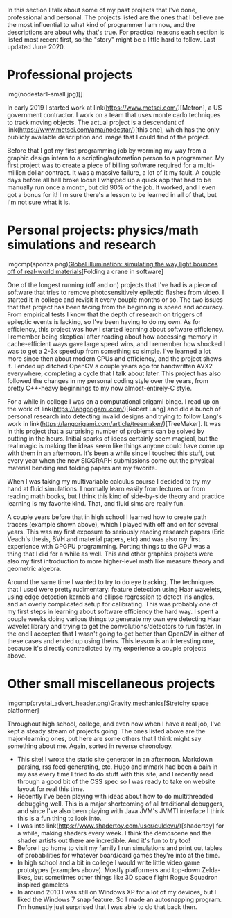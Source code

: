 In this section I talk about some of my past projects that I've done, professional and personal. The projects listed are the ones that I believe are the most influential to what kind of programmer I am now, and the descriptions are about why that's true. For practical reasons each section is listed most recent first, so the "story" might be a little hard to follow. Last updated June 2020.

# Professional projects

img(nodestar1-small.jpg)[]

In early 2019 I started work at link(https://www.metsci.com/)[Metron], a US government contractor. I work on a team that uses monte carlo techniques to track moving objects. The actual project is a descendant of link(https://www.metsci.com/ama/nodestar/)[this one], which has the only publicly available description and image that I could find of the project.

Before that I got my first programming job by worming my way from a graphic design intern to a scripting/automation person to a programmer. My first project was to create a piece of billing software required for a multi-million dollar contract. It was a massive failure, a lot of it my fault. A couple days before all hell broke loose I whipped up a quick app that had to be manually run once a month, but did 90% of the job. It worked, and I even got a bonus for it! I'm sure there's a lesson to be learned in all of that, but I'm not sure what it is.

# Personal projects: physics/math simulations and research

imgcmp(sponza.png)[Global illumination: simulating the way light bounces off of real-world materials](origami.png)[Folding a crane in software]

One of the longest running (off and on) projects that I've had is a piece of software that tries to remove photosensitively epileptic flashes from video. I started it in college and revisit it every couple months or so. The two issues that that project has been facing from the beginning is speed and accuracy. From empirical tests I know that the depth of research on triggers of epileptic events is lacking, so I've been having to do my own. As for efficiency, this project was how I started learning about software efficiency. I remember being skeptical after reading about how accessing memory in cache-efficient ways gave large speed wins, and I remember how shocked I was to get a 2-3x speedup from something so simple. I've learned a lot more since then about modern CPUs and efficiency, and the project shows it. I ended up ditched OpenCV a couple years ago for handwritten AVX2 everywhere, completing a cycle that I talk about later. This project has also followed the changes in my personal coding style over the years, from pretty C++-heavy beginnings to my now almost-entirely-C style.

For a while in college I was on a computational origami binge. I read up on the work of link(https://langorigami.com/)[Robert Lang] and did a bunch of personal research into detecting invalid designs and trying to follow Lang's work in link(https://langorigami.com/article/treemaker/)[TreeMaker]. It was in this project that a surprising number of problems can be solved by putting in the hours. Initial sparks of ideas certainly seem magical, but the real magic is making the ideas seem like things anyone could have come up with them in an afternoon. It's been a while since I touched this stuff, but every year when the new SIGGRAPH submissions come out the physical material bending and folding papers are my favorite.

When I was taking my multivariable calculus course I decided to try my hand at fluid simulations. I normally learn easily from lectures or from reading math books, but I think this kind of side-by-side theory and practice learning is my favorite kind. That, and fluid sims are really fun.

A couple years before that in high school I learned how to create path tracers (example shown above), which I played with off and on for several years. This was my first exposure to seriously reading research papers (Eric Veach's thesis, BVH and material papers, etc) and was also my first experience with GPGPU programming. Porting things to the GPU was a thing that I did for a while as well. This and other graphics projects were also my first introduction to more higher-level math like measure theory and geometric algebra.

Around the same time I wanted to try to do eye tracking. The techniques that I used were pretty rudimentary: feature detection using Haar wavelets, using edge detection kernels and ellipse regression to detect iris angles, and an overly complicated setup for calibrating. This was probably one of my first steps in learning about software efficiency the hard way. I spent a couple weeks doing various things to generate my own eye detecting Haar wavelet library and trying to get the convolutions/detectors to run faster. In the end I accepted that I wasn't going to get better than OpenCV in either of these cases and ended up using theirs. This lesson is an interesting one, because it's directly contradicted by my experience a couple projects above.

# Other small miscellaneous projects

imgcmp(crystal_advert_header.png)[Gravity mechanics](contorted.jpg)[Stretchy space platformer]

Throughout high school, college, and even now when I have a real job, I've kept a steady stream of projects going. The ones listed above are the major-learning ones, but here are some others that I think might say something about me. Again, sorted in reverse chronology.

- This site! I wrote the static site generator in an afternoon. Markdown parsing, rss feed generating, etc. Hugo and mmark had been a pain in my ass every time I tried to do stuff with this site, and I recently read through a good bit of the CSS spec so I was ready to take on website layout for real this time.
- Recently I've been playing with ideas about how to do multithreaded debugging well. This is a major shortcoming of all traditional debuggers, and since I've also been playing with Java JVM's JVMTI interface I think this is a fun thing to look into.
- I was into link(https://www.shadertoy.com/user/culdevu/)[shadertoy] for a while, making shaders every week. I think the demoscene and the shader artists out there are incredible. And it's fun to try too!
- Before I go home to visit my family I run simulations and print out tables of probabilities for whatever board/card games they're into at the time.
- In high school and a bit in college I would write little video game prototypes (examples above). Mostly platformers and top-down Zelda-likes, but sometimes other things like 3D space flight Rogue Squadron inspired gamelets
- In around 2010 I was still on Windows XP for a lot of my devices, but I liked the Windows 7 snap feature. So I made an autosnapping program. I'm honestly just surprised that I was able to do that back then.
